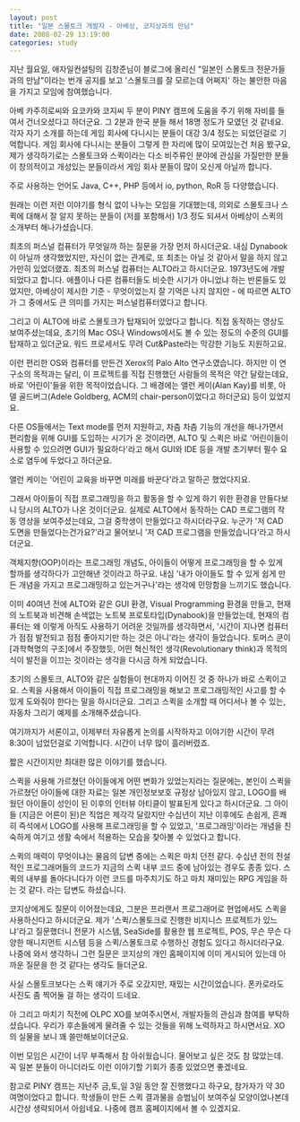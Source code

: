 ```yaml
---
layout: post
title: "일본 스몰토크 개발자 - 아베상, 코지상과의 만남"
date: 2008-02-29 13:19:00
categories: study
---
```


지난 월요일, 애자일컨설팅의 김창준님이 블로그에 올리신 "일본인 스몰토크 전문가들과의 만남"이라는 번개 공지를 보고 '스몰토크를 잘 모르는데 어쩌지' 하는 불안한 마음을 가지고 모임에 참여했습니다.

아베 카주히로씨와 요코카와 코지씨 두 분이 PINY 캠프에 도움을 주기 위해 자비를 들여서 건너오셨다고 하더군요. 그 2분과 한국 분들 해서 18명 정도가 모였던 것 같네요. 각자 자기 소개를 하는데 게임 회사에 다니시는 분들이 대강 3/4 정도는 되었던걸로 기억합니다. 게임 회사에 다니시는 분들이 그렇게 한 자리에 많이 모여있는건 처음 봤구요, 제가 생각하기로는 스몰토크와 스퀵이라는 다소 비주류인 분야에 관심을 가질만한 분들이 창의적이고 개성있는 분들이라서 게임 회사 분들이 많이 오신게 아닐까 합니다.

주로 사용하는 언어도 Java, C++, PHP 등에서 io, python, RoR 등 다양했습니다.


원래는 이런 저런 이야기를 형식 없이 나누는 모임을 기대했는데, 의외로 스몰토크나 스퀵에 대해서 잘 알지 못하는 분들이 (저를 포함해서) 1/3 정도 되셔서 아베상이 스퀵의 소개부터 해나가셨습니다.


최초의 퍼스널 컴퓨터가 무엇일까 하는 질문을 가장 먼저 하시더군요.
내심 Dynabook이 아닐까 생각했었지만, 자신이 없는 관계로, 또 최초는 아닐 것 같아서 말을 하지 않고 가만히 있었더랬죠. 최초의 퍼스널 컴퓨터는 ALTO라고 하시더군요. 1973년도에 개발되었다고 합니다. 애플이나 다른 컴퓨터들도 비슷한 시기가 아니었냐 하는 반론들도 있었지만, 아베상이 제시한 기준 - 무엇이었는지 잘 기억은 나지 않지만 - 에 따르면 ALTO가 그 중에서도 큰 의미를 가지는 퍼스널컴퓨터였다고 합니다.

그리고 이 ALTO에 바로 스몰토크가 탑재되어 있었다고 합니다. 직접 동작하는 영상도 보여주셨는데요, 초기의 Mac OS나 Windows에서도 볼 수 있는 정도의 수준의 GUI를 탑재하고 있더군요. 워드 프로세서도 무려 Cut&amp;Paste라는 막강한 기능도 지원하고요.

이런 편리한 OS와 컴퓨터를 만든건 Xerox의 Palo Alto 연구소였습니다. 하지만 이 연구소의 목적과는 달리, 이 프로젝트를 직접 진행했던 사람들의 목적은 약간 달랐는데요, 바로 '어린이'들을 위한 목적이었습니다. 그 배경에는 앨런 케이(Alan Kay)를 비롯, 아델 골드버그(Adele Goldberg, ACM의 chair-person이었다고 하더군요) 등이 있었지요.


다른 OS들에서는 Text mode를 먼저 지원하고, 차츰 차츰 기능의 개선을 해나가면서 편리함을 위해 GUI를 도입하는 시기가 온 것이라면, ALTO 및 스퀵은 바로 '어린이들이 사용할 수 있으려면 GUI가 필요하다'라고 해서 GUI와 IDE 등을 개발 초기부터 필수 요소로 염두에 두었다고 하더군요.

앨런 케이는 '어린이 교육을 바꾸면 미래를 바꾼다'라고 말하곤 했었다지요.

그래서 아이들이 직접 프로그래밍을 하고 활동을 할 수 있게 하기 위한 환경을 만들다보니 당시의 ALTO가 나온 것이더군요. 실제로 ALTO에서 동작하는 CAD 프로그램의 작동 영상을 보여주셨는데요, 그걸 중학생이 만들었다고 하시더라구요. 누군가 '저 CAD 도면을 만들었다는건가요?'라고 물어보니 '저 CAD 프로그램을 만들었습니다'라고 하시더군요.

객체지향(OOP)이라는 프로그래밍 개념도, 아이들이 어떻게 프로그래밍을 할 수 있게 할까를 생각하다가 고안해낸 것이라고 하구요. 내심 '내가 아이들도 할 수 있게 쉽게 만든 개념을 가지고 프로그래밍하고 있는거구나'라는 생각에 민망함을 느끼기도 했습니다.


이미 40여년 전에 ALTO와 같은 GUI 환경, Visual Programming 환경을 만들고, 현재의 노트북과 비견해 손색없는 노트북 프로토타입(Dynabook)을 만들었는데, 현재의 컴퓨터는 왜 이렇게 아직도 사용하기 어려운 것일까를 생각하면서, '시간이 지나면 컴퓨터가 점점 발전되고 점점 좋아지기만 하는 것은 아니'라는 생각이 들었습니다. 토머스 쿤이 [과학혁명의 구조]에서 주장했듯, 어떤 혁신적인 생각(Revolutionary think)과 목적의식이 발전을 이끄는 것이라는 생각을 다시금 하게 되었습니다.


초기의 스몰토크, ALTO와 같은 실험들이 현대까지 이어진 것 중 하나가 바로 스퀵이고요. 스퀵을 사용해서 아이들이 직접 프로그래밍을 해보고 프로그래밍적인 사고를 할 수 있게 도와줘야 한다는 말을 하시더군요. 그리고 스퀵을 소개할 때 어디서나 볼 수 있는, 자동차 그리기 예제를 소개해주셨습니다.


여기까지가 서론이고, 이제부터 자유롭게 논의를 시작하자고 이야기한 시간이 무려 8:30이 넘었던걸로 기억합니다. 시간이 너무 많이 흘러버렸죠.

짧은 시간이지만 최대한 많은 이야기를 했습니다.

스퀵을 사용해 가르쳤던 아이들에게 어떤 변화가 있었는지라는 질문에는, 본인이 스퀵을 가르쳤던 아이들에 대한 자료는 일본 개인정보보호 규정상 남아있지 않고, LOGO를 배웠던 아이들이 성인이 된 이후의 인터뷰 아티클이 발표된게 있다고 하시더군요. 그 아이들 (지금은 어른이 된)은 직업은 제각각 달랐지만 수십년이 지난 이후에도 손쉽게, 흔쾌히 즉석에서 LOGO를 사용해 프로그래밍을 할 수 있었고, '프로그래밍'이라는 개념을 친숙하게 여기고 생활 속에서 적용하는 모습을 찾아볼 수 있었다고 합니다.

스퀵의 매력이 무엇이냐는 물음의 답변 중에는 스퀵은 마치 던전 같다. 수십년 전의 전설적인 프로그래머들의 코드가 지금의 스퀵 내부 코드 중에 남아있는 경우도 종종 있다. 스퀵의 내부를 돌아다니다가 이런 코드를 마주치기도 하고 마치 재미있는 RPG 게임을 하는 것 같다. 라는 답변도 하셨습니다.


코지상에게도 질문이 이어졌는데요, 그분은 프리랜서 프로그래머로 현업에서도 스퀵을 사용하신다고 하시더군요. 제가 '스퀵/스몰토크로 진행한 비지니스 프로젝트가 있느냐'라고 질문했더니 전문가 시스템, SeaSide를 활용한 웹 프로젝트, POS, 무슨 무슨 다양한 매니지먼트 시스템 등을 스퀵/스몰토크로 수행하신 경험도 있다고 하시더라구요. 나중에 와서 생각하니 그런 질문은 코지상의 개인 홈페이지에 이미 게시되어 있는데 아까운 질문을 한 것 같다는 생각도 들더군요.


사실 스몰토크보다는 스퀵 얘기가 주로 오갔지만, 재밌는 시간이었습니다.
폰카로라도 사진도 좀 찍어둘 걸 하는 생각이 드네요.


아 그리고 마치기 직전에 OLPC XO를 보여주시면서, 개발자들의 관심과 참여를 부탁하셨습니다. 우리가 후손들에게 물려줄 수 있는 것들을 위해 노력하자고 하시면서요. XO의 실물을 보니 꽤 쓸만해보이더군요.


이번 모임은 시간이 너무 부족해서 참 아쉬웠습니다. 물어보고 싶은 것도 참 많았는데. 꼭 일본 분들이 아니더라도 이런 이야기할 기회가 종종 있었으면 좋겠네요.



참고로 PINY 캠프는 지난주 금,토,일 3일 동안 잘 진행했다고 하구요, 참가자가 약 30여명이었다고 합니다. 학생들이 만든 스퀵 결과물을 승범님이 보여주실 모양이었나본데 시간상 생략되어서 아쉽네요. 나중에 캠프 홈페이지에서 볼 수 있겠지요.

       
